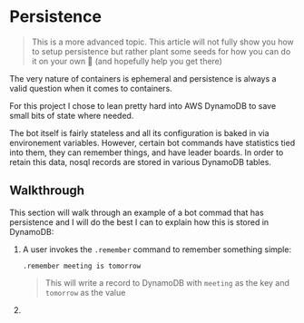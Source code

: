 # Persistence

> This is a more advanced topic. This article will not fully show you how to setup persistence but rather plant some seeds for how you can do it on your own 🌱 (and hopefully help you get there)

The very nature of containers is ephemeral and persistence is always a valid question when it comes to containers.

For this project I chose to lean pretty hard into AWS DynamoDB to save small bits of state where needed.

The bot itself is fairly stateless and all its configuration is baked in via environement variables. However, certain bot commands have statistics tied into them, they can remember things, and have leader boards. In order to retain this data, nosql records are stored in various DynamoDB tables.

## Walkthrough

This section will walk through an example of a bot commad that has persistence and I will do the best I can to explain how this is stored in DynamoDB:

1. A user invokes the `.remember` command to remember something simple:

   ```text
   .remember meeting is tomorrow
   ```

   > This will write a record to DynamoDB with `meeting` as the key and `tomorrow` as the value

1. 